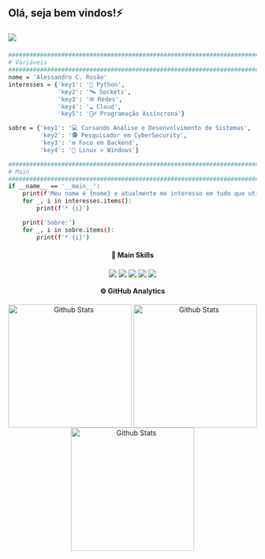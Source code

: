 ## Olá, seja bem vindos!⚡<p>![](https://komarev.com/ghpvc/?username=AlldDev&color=006bed)</p>
```bash
#########################################################################################
# Variáveis
#########################################################################################
nome = 'Alessandro C. Rosão'
interesses = {'key1': '🐍 Python',
              'key2': '🛰️ Sockets',
              'key3': '🌐 Redes',
              'key4': '☁️ Cloud',
              'key5': '🧟‍♂️ Programação Assíncrona'}

sobre = {'key1': '💻 Cursando Análise e Desenvolvimento de Sistemas',
         'key2': '🕵️ Pesquisador em CyberSecurity',
         'key3': '⚙️ Foco em Backend',
         'key4': '🐧 Linux > Windows'}

#########################################################################################
# Main
#########################################################################################
if __name__ == '__main__':
    print(f'Meu nome é {nome} e atualmente me interesso em tudo que utiliza:')
    for _, i in interesses.items():
        print(f'* {i}')

    print('Sobre:')
    for _, i in sobre.items():
        print(f'* {i}')
```
<div style="text-align: center;">
  <h4>🍃 Main Skills</h4>
      <img align="center" src="https://img.shields.io/badge/-CSS-0D1117?style=for-the-badge&logo=CSS3&logoColor=1572B6&labelColor=0D1117"/>
      <img align="center" src="https://img.shields.io/badge/-html-0D1117?style=for-the-badge&logo=html5&labelColor=0D1117"/>
      <img align="center" src="https://img.shields.io/badge/-Php-0D1117?style=for-the-badge&logo=react&labelColor=0D1117"/>
      <img align="center" src="https://img.shields.io/badge/-python-0D1117?style=for-the-badge&logo=python&labelColor=0D1117&textColor=0D1117"/>
      <img align="center" src="https://img.shields.io/badge/-javascript-0D1117?style=for-the-badge&logo=javascript&labelColor=0D1117"/>
  <h4>⚙️ GitHub Analytics</h4>
    <img align="center" width="250px" src="https://github-readme-stats.vercel.app/api?username=AlldDev&theme=dark&hide_border=false&include_all_commits=true" alt="Github Stats"/>
    <img align="center" width="250px" src="https://github-readme-stats.vercel.app/api/top-langs/?username=AlldDev&theme=dark&hide_border=false&include_all_commits=true&count_private=true&layout=compact" alt="Github Stats"/>
    <img align="center" width="250px" src="https://github-readme-streak-stats.herokuapp.com/?user=AlldDev&theme=dark&hide_border=false" alt="Github Stats"/>
</div>
